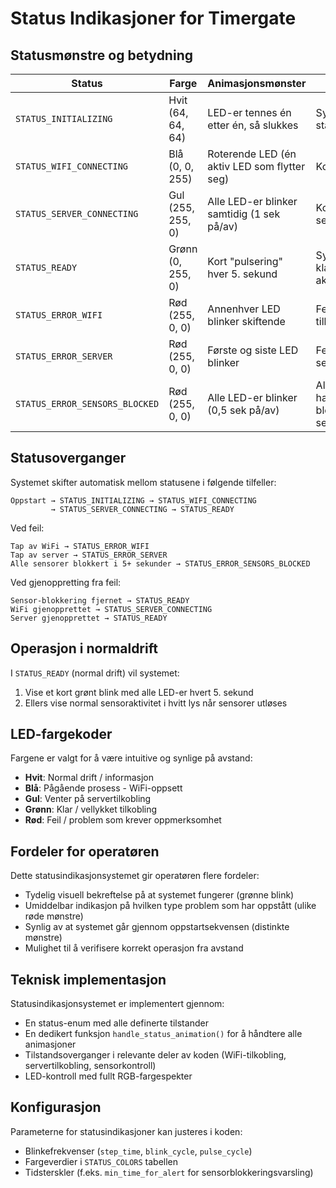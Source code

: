 # Status Indikasjoner for Timergate

## Statusmønstre og betydning

| Status | Farge | Animasjonsmønster | Betydning |
|--------|-------|-------------------|-----------|
| `STATUS_INITIALIZING` | Hvit (64, 64, 64) | LED-er tennes én etter én, så slukkes | Systemet starter opp |
| `STATUS_WIFI_CONNECTING` | Blå (0, 0, 255) | Roterende LED (én aktiv LED som flytter seg) | Kobler til WiFi |
| `STATUS_SERVER_CONNECTING` | Gul (255, 255, 0) | Alle LED-er blinker samtidig (1 sek på/av) | Kobler til server |
| `STATUS_READY` | Grønn (0, 255, 0) | Kort "pulsering" hver 5. sekund | Systemet er klart, venter på aktivitet |
| `STATUS_ERROR_WIFI` | Rød (255, 0, 0) | Annenhver LED blinker skiftende | Feil med WiFi-tilkobling |
| `STATUS_ERROR_SERVER` | Rød (255, 0, 0) | Første og siste LED blinker | Feil med servertilkobling |
| `STATUS_ERROR_SENSORS_BLOCKED` | Rød (255, 0, 0) | Alle LED-er blinker (0,5 sek på/av) | Alle sensorer har vært blokkert i 5+ sekunder |

## Statusoverganger

Systemet skifter automatisk mellom statusene i følgende tilfeller:

```
Oppstart → STATUS_INITIALIZING → STATUS_WIFI_CONNECTING
         → STATUS_SERVER_CONNECTING → STATUS_READY
```

Ved feil:
```
Tap av WiFi → STATUS_ERROR_WIFI
Tap av server → STATUS_ERROR_SERVER
Alle sensorer blokkert i 5+ sekunder → STATUS_ERROR_SENSORS_BLOCKED
```

Ved gjenoppretting fra feil:
```
Sensor-blokkering fjernet → STATUS_READY
WiFi gjenopprettet → STATUS_SERVER_CONNECTING
Server gjenopprettet → STATUS_READY
```

## Operasjon i normaldrift

I `STATUS_READY` (normal drift) vil systemet:
1. Vise et kort grønt blink med alle LED-er hvert 5. sekund
2. Ellers vise normal sensoraktivitet i hvitt lys når sensorer utløses

## LED-fargekoder

Fargene er valgt for å være intuitive og synlige på avstand:

- **Hvit**: Normal drift / informasjon
- **Blå**: Pågående prosess - WiFi-oppsett
- **Gul**: Venter på servertilkobling
- **Grønn**: Klar / vellykket tilkobling
- **Rød**: Feil / problem som krever oppmerksomhet

## Fordeler for operatøren

Dette statusindikasjonsystemet gir operatøren flere fordeler:
- Tydelig visuell bekreftelse på at systemet fungerer (grønne blink)
- Umiddelbar indikasjon på hvilken type problem som har oppstått (ulike røde mønstre)
- Synlig av at systemet går gjennom oppstartsekvensen (distinkte mønstre)
- Mulighet til å verifisere korrekt operasjon fra avstand

## Teknisk implementasjon

Statusindikasjonsystemet er implementert gjennom:
- En status-enum med alle definerte tilstander
- En dedikert funksjon `handle_status_animation()` for å håndtere alle animasjoner
- Tilstandsoverganger i relevante deler av koden (WiFi-tilkobling, servertilkobling, sensorkontroll)
- LED-kontroll med fullt RGB-fargespekter

## Konfigurasjon

Parameterne for statusindikasjoner kan justeres i koden:
- Blinkefrekvenser (`step_time`, `blink_cycle`, `pulse_cycle`)
- Fargeverdier i `STATUS_COLORS` tabellen
- Tidsterskler (f.eks. `min_time_for_alert` for sensorblokkeringsvarsling)
